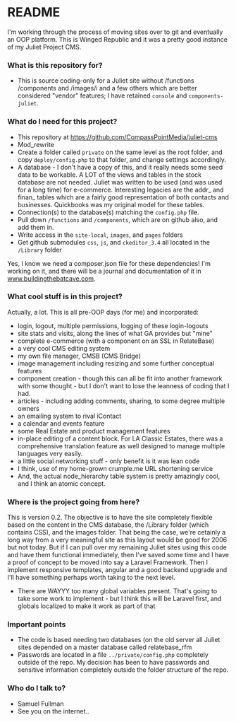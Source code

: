 # README #

I'm working through the process of moving sites over to git and eventually an OOP platform.  This is Winged Republic and it was a pretty good instance of my Juliet Project CMS.  

### What is this repository for? ###

* This is source coding-only for a Juliet site without /functions /components and /images/i and a few others which are better considered "vendor" features; I have retained `console` and `components-juliet`.

### What do I need for this project? ###

* This repository at https://github.com/CompassPointMedia/juliet-cms
* Mod_rewrite
* Create a folder called `private` on the same level as the root folder, and copy `deploy/config.php` to that folder, and change settings accordingly.
* A database - I don't have a copy of this, and it really needs some seed data to be workable.  A LOT of the views and tables in the stock database are not needed.  Juliet was written to be used (and was used for a long time) for e-commerce.  Interesting legacies are the addr_ and finan_ tables which are a fairly good representation of both contacts and businesses.  Quickbooks was my original model for these tables.
* Connection(s) to the database(s) matching the `config.php` file.
* Pull down `/functions` and `/components`, which are on github also, and add them in.
* Write access in the `site-local`, `images`, and `pages` folders
* Get github submodules `css`, `js`, and `ckeditor_3.4` all located in the `/Library` folder

Yes, I know we need a composer.json file for these dependencies!  I'm working on it, and there will be a journal and documentation of it in www.buildingthebatcave.com.

### What cool stuff is in this project? ###

Actually, a lot.  This is all pre-OOP days (for me) and incorporated:
 - login, logout, multiple permissions, logging of these login-logouts
 - site stats and visits, along the lines of what GA provides but "mine"
 - complete e-commerce (with a component on an SSL in RelateBase)
 - a very cool CMS editing system
 - my own file manager, CMSB (CMS Bridge)
 - image management including resizing and some further conceptual features
 - component creation - though this can all be fit into another framework with some thought - but I don't want to lose the leanness of coding that I had.
 - articles - including adding comments, sharing, to some degree multiple owners
 - an emailing system to rival iContact
 - a calendar and events feature
 - some Real Estate and product management features
 - in-place editing of a content block.  For LA Classic Estates, there was a comprehensive translation feature as well designed to manage multiple languages very easily.
 - a little social networking stuff - only benefit is it was lean code
 - I think, use of my home-grown crumple.me URL shortening service
 - And, the actual node_hierarchy table system is pretty amazingly cool, and I think an atomic concept.
 
 
### Where is the project going from here? ###

This is version 0.2.  The objective is to have the site completely flexible based on the content in the CMS database, the /Library folder (which contains CSS), and the images folder.  That being the case, we're cetainly a long way from a very meaningful site as this layout would be good for 2006 but not today.  But if I can pull over my remaining Juliet sites using this code and have them functional immediately, then I've saved some time and I have a proof of concept to be moved into say a Laravel Framework.  Then I implement responsive templates, angular and a good backend upgrade and I'll have something perhaps worth taking to the next level.

* There are WAYYY too many global variables present.  That's going to take some work to implement - but I think this will be Laravel first, and globals localized to make it work as part of that


### Important points ###

* The code is based needing two databases (on the old server all Juliet sites depended on a master database called relatebase_rfm
* Passwords are located in a file `../private/config.php` completely outside of the repo.  My decision has been to have passwords and sensitive information completely outside the folder structure of the repo.

### Who do I talk to? ###

* Samuel Fullman <sam-git at compass point media dot com>
* See you on the internet..